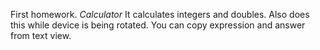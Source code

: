 First homework.
*Calculator*
It calculates integers and doubles. Also does this while device is being rotated.
You can copy expression and answer from text view.
